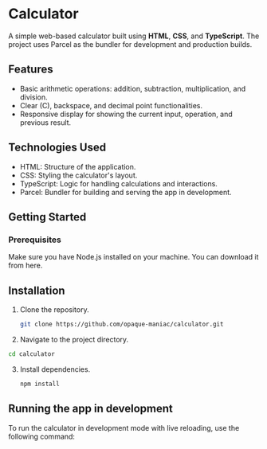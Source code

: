 # Calculator
A simple web-based calculator built using **HTML**, **CSS**, and **TypeScript**. The project uses Parcel as the bundler for development and production builds.

## Features
* Basic arithmetic operations: addition, subtraction, multiplication, and division.
* Clear (C), backspace, and decimal point functionalities.
* Responsive display for showing the current input, operation, and previous result.

## Technologies Used
* HTML: Structure of the application.
* CSS: Styling the calculator's layout.
* TypeScript: Logic for handling calculations and interactions.
* Parcel: Bundler for building and serving the app in development.

## Getting Started
### Prerequisites
Make sure you have Node.js installed on your machine. You can download it from here.

## Installation
1. Clone the repository.
   ``` bash
   git clone https://github.com/opaque-maniac/calculator.git
   ```

2. Navigate to the project directory.
``` bash
cd calculator
```
3. Install dependencies.
   ``` bash
   npm install
   ```

## Running the app in development
To run the calculator in development mode with live reloading, use the following command:
``` bash

